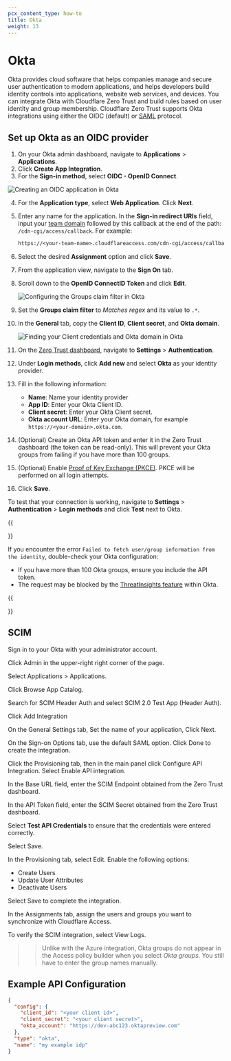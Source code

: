 ```yaml
---
pcx_content_type: how-to
title: Okta
weight: 13
---
```


# Okta

Okta provides cloud software that helps companies manage and secure user authentication to modern applications, and helps developers build identity controls into applications, website web services, and devices. You can integrate Okta with Cloudflare Zero Trust and build rules based on user identity and group membership. Cloudflare Zero Trust supports Okta integrations using either the OIDC (default) or [SAML](/cloudflare-one/identity/idp-integration/okta-saml/) protocol.

## Set up Okta as an OIDC provider

1. On your Okta admin dashboard, navigate to **Applications** > **Applications**.
2. Click **Create App Integration**.
3. For the **Sign-in method**, select **OIDC - OpenID Connect**.

![Creating an OIDC application in Okta](/cloudflare-one/static/documentation/identity/okta/okta-1.png)

4. For the **Application type**, select **Web Application**. Click **Next**.

5. Enter any name for the application. In the **Sign-in redirect URIs** field, input your [team domain](/cloudflare-one/glossary/#team-domain) followed by this callback at the end of the path: `/cdn-cgi/access/callback`. For example:

    ```txt
    https://<your-team-name>.cloudflareaccess.com/cdn-cgi/access/callback
    ```

6. Select the desired **Assignment** option and click **Save**.

7. From the application view, navigate to the **Sign On** tab.

8. Scroll down to the **OpenID ConnectID Token** and click **Edit**.

    ![Configuring the Groups claim filter in Okta](/cloudflare-one/static/documentation/identity/okta/okta-2.png)

9. Set the **Groups claim filter** to _Matches regex_ and its value to `.*`.

10. In the **General** tab, copy the **Client ID**, **Client secret**, and **Okta domain**.

    ![Finding your Client credentials and Okta domain in Okta](/cloudflare-one/static/documentation/identity/okta/okta-3.png)

11. On the [Zero Trust dashboard](https://dash.teams.cloudflare.com), navigate to **Settings** > **Authentication**.

12. Under **Login methods**, click **Add new** and select **Okta** as your identity provider.

14. Fill in the following information:
    * **Name**: Name your identity provider
    * **App ID**: Enter your Okta Client ID.
    * **Client secret**: Enter your Okta Client secret.
    * **Okta account URL**: Enter your Okta domain, for example `https://<your-domain>.okta.com`.

15. (Optional) Create an Okta API token and enter it in the Zero Trust dashboard (the token can be read-only). This will prevent your Okta groups from failing if you have more than 100 groups.

16. (Optional) Enable [Proof of Key Exchange (PKCE)](https://www.oauth.com/oauth2-servers/pkce/). PKCE will be performed on all login attempts.

17. Click **Save**.

To test that your connection is working, navigate to **Settings** > **Authentication** > **Login methods** and click **Test** next to Okta.

{{<Aside type="note">}}

If you encounter the error `Failed to fetch user/group information from the identity`, double-check your Okta configuration:

* If you have more than 100 Okta groups, ensure you include the API token.
* The request may be blocked by the [ThreatInsights feature](https://help.okta.com/en/prod/Content/Topics/Security/threat-insight/ti-index.htm) within Okta.

{{</Aside>}}

## SCIM

Sign in to your Okta with your administrator account.

Click Admin in the upper-right right corner of the page.

Select Applications > Applications.

Click Browse App Catalog.


Search for SCIM Header Auth and select SCIM 2.0 Test App (Header Auth).

Click Add Integration 

On the General Settings tab, Set the name of your application, Click Next.

On the Sign-on Options tab, use the default SAML option. Click Done to create the integration.

Click the Provisioning tab, then in the main panel click Configure API Integration. Select Enable API integration.

In the Base URL field, enter the SCIM Endpoint obtained from the Zero Trust dashboard.

In the API Token field, enter the SCIM Secret obtained from the Zero Trust dashboard.

Select **Test API Credentials** to ensure that the credentials were entered correctly.

Select Save.

In the Provisioning tab, select Edit. Enable the following options:
- Create Users
- Update User Attributes
- Deactivate Users

Select Save to complete the integration.

In the Assignments tab, assign the users and groups you want to synchronize with Cloudflare Access.

To verify the SCIM integration, select View Logs.

>> Unlike with the Azure integration, Okta groups do not appear in the Access policy builder when you select _Okta groups_. You still have to enter the group names manually.

## Example API Configuration

```json
{
  "config": {
    "client_id": "<your client id>",
    "client_secret": "<your client secret>",
    "okta_account": "https://dev-abc123.oktapreview.com"
  },
  "type": "okta",
  "name": "my example idp"
}
```
